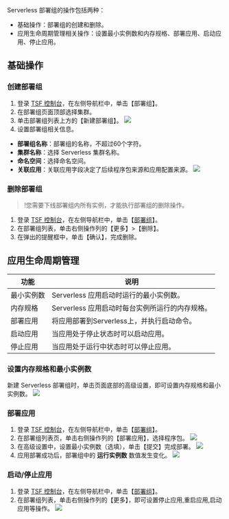 Serverless 部署组的操作包括两种：
- 基础操作：部署组的创建和删除。
- 应用生命周期管理相关操作：设置最小实例数和内存规格、部署应用、启动应用、停止应用。

## 基础操作
### 创建部署组
1. 登录 [TSF 控制台](https://console.cloud.tencent.com/tsf/index)，在左侧导航栏中，单击【部署组】。
2. 在部署组页面顶部选择集群。
3. 单击部署组列表上方的【新建部署组】。
![](https://main.qcloudimg.com/raw/7c0625ee021772a0630fd5a1ae63df56.png)
4. 设置部署组相关信息。
 - **部署组名称**：部署组的名称，不超过60个字符。
 - **集群名称**：选择 Serverless 集群名称。
 - **命名空间**：选择命名空间。
 - **关联应用**：关联应用字段决定了后续程序包来源和应用配置来源。
![](https://main.qcloudimg.com/raw/a0537f82c8f8a57d220acc154042279e.png)


### 删除部署组
>!您需要下线部署组内所有实例，才能执行部署组的删除操作。

1. 登录 [TSF 控制台](https://console.cloud.tencent.com/tsf/index)，在左侧导航栏中，单击【[部署组](https://console.cloud.tencent.com/tsf/group)】。
2. 在部署组列表，单击右侧操作列的【更多】>【删除】。
3. 在弹出的提醒框中，单击【确认】，完成删除。


## 应用生命周期管理

|功能|说明|
|---|---|
|最小实例数 | Serverless 应用启动时运行的最小实例数。|
|内存规格| Serverless 应用启动时每台实例所运行的内存规格。|
|部署应用|将应用部署到Serverless上，并执行启动命令。|
|启动应用|当应用处于停止状态时可以启动应用。|
|停止应用|当应用处于运行中状态时可以停止应用。|

### 设置内存规格和最小实例数
新建 Serverless 部署组时，单击页面底部的高级设置，即可设置内存规格和最小实例数。
![](https://main.qcloudimg.com/raw/7b58b336541693f3f03fe6d253afeb73.png)

### 部署应用
1. 登录 [TSF 控制台](https://console.cloud.tencent.com/tsf/index)，在左侧导航栏中，单击【[部署组](https://console.cloud.tencent.com/tsf/group)】。
1. 在部署组列表页，单击右侧操作列的【部署应用】，选择程序包。
![](https://main.qcloudimg.com/raw/33d9392aa574aa9b9e210b18b05315a8.png)
2. 在高级设置中，设置最小实例数（选填），单击【提交】完成部署。
![](https://main.qcloudimg.com/raw/082382940ae0a5ac13c144efae346450.png)
3. 应用部署成功后，部署组中的 **运行实例数** 数值发生变化。
![](https://main.qcloudimg.com/raw/5f2c27d3f37b5a20302c97ddcfefc575.png)

### 启动/停止应用
1. 登录 [TSF 控制台](https://console.cloud.tencent.com/tsf/index)，在左侧导航栏中，单击【[部署组](https://console.cloud.tencent.com/tsf/group)】。
2. 在部署组列表，单击右侧操作列的【更多】，即可设置停止应用,重启应用,启动应用等操作。
![](https://main.qcloudimg.com/raw/642dcd664dbb739961f3e5140d12a2b6.png)
